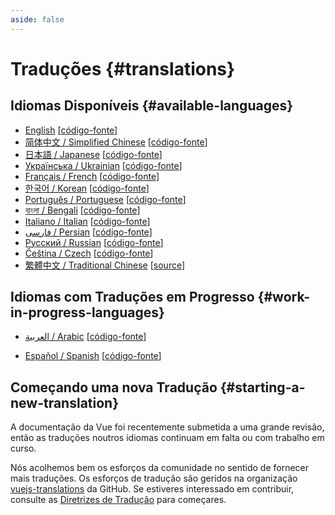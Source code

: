```yaml
---
aside: false
---
```


# Traduções {#translations}

## Idiomas Disponíveis {#available-languages}

- [English](https://vuejs.org/) [[código-fonte](https://github.com/vuejs/docs)]
- [简体中文 / Simplified Chinese](https://cn.vuejs.org/) [[código-fonte](https://github.com/vuejs-translations/docs-zh-cn)]
- [日本語 / Japanese](https://ja.vuejs.org/) [[código-fonte](https://github.com/vuejs-translations/docs-ja)]
- [Українська / Ukrainian](https://ua.vuejs.org/) [[código-fonte](https://github.com/vuejs-translations/docs-uk)]
- [Français / French](https://fr.vuejs.org) [[código-fonte](https://github.com/vuejs-translations/docs-fr)]
- [한국어 / Korean](https://ko.vuejs.org) [[código-fonte](https://github.com/vuejs-translations/docs-ko)]
- [Português / Portuguese](https://pt.vuejs.org) [[código-fonte](https://github.com/vuejs-translations/docs-pt)]
- [বাংলা / Bengali](https://bn.vuejs.org) [[código-fonte](https://github.com/vuejs-translations/docs-bn)]
- [Italiano / Italian](https://it.vuejs.org) [[código-fonte](https://github.com/vuejs-translations/docs-it)]
- [فارسی / Persian](https://fa.vuejs.org) [[código-fonte](https://github.com/vuejs-translations/docs-fa)]
- [Русский / Russian](https://ru.vuejs.org/) [[código-fonte](https://github.com/vuejs-translations/docs-ru)]
- [Čeština / Czech](https://cs.vuejs.org/) [[código-fonte](https://github.com/vuejs-translations/docs-cs)]
- [繁體中文 / Traditional Chinese](https://zh-hk.vuejs.org/) [[source](https://github.com/vuejs-translations/docs-zh-hk)]

## Idiomas com Traduções em Progresso {#work-in-progress-languages}

- [العربية / Arabic](https://ar.vuejs.org/) [[código-fonte](https://github.com/vuejs-translations/docs-ar)]

- [Español / Spanish](https://vue3-spanish-docs.netlify.app/) [[código-fonte](https://github.com/icarusgk/vuejs-spanish-docs)]

## Começando uma nova Tradução {#starting-a-new-translation}

A documentação da Vue foi recentemente submetida a uma grande revisão, então as traduções noutros idiomas continuam em falta ou com trabalho em curso.

Nós acolhemos bem os esforços da comunidade no sentido de fornecer mais traduções. Os esforços de tradução são geridos na organização [vuejs-translations](https://github.com/vuejs-translations/) da GitHub. Se estiveres interessado em contribuir, consulte as [Diretrizes de Tradução](https://github.com/vuejs-translations/guidelines/blob/main/README.md) para começares.
